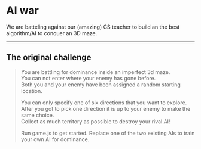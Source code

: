 # AI war

We are batteling against our (amazing) CS teacher to build an the best algorithm/AI to conquer an 3D maze.

---

## The original challenge

> You are battling for dominance inside an imperfect 3d maze.  
> You can not enter where your enemy has gone before.  
> Both you and your enemy have been assigned a random starting location.  
>
> You can only specify one of six directions that you want to explore.  
> After you got to pick one direction it is up to your enemy to make the same choice.  
> Collect as much territory as possible to destroy your rival AI!  
>
> Run game.js to get started. Replace one of the two existing AIs to train your own AI for dominance.  

